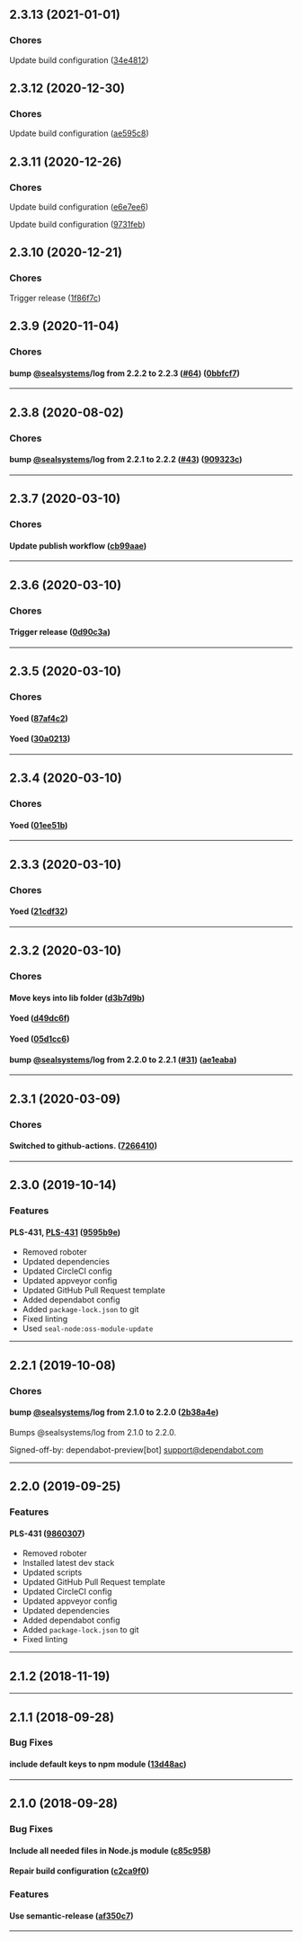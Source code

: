 ## 2.3.13 (2021-01-01)

### Chores


Update build configuration ([34e4812](https://github.com/sealsystems/node-tlscert/commit/34e4812))

## 2.3.12 (2020-12-30)

### Chores


Update build configuration ([ae595c8](https://github.com/sealsystems/node-tlscert/commit/ae595c8))

## 2.3.11 (2020-12-26)

### Chores


Update build configuration ([e6e7ee6](https://github.com/sealsystems/node-tlscert/commit/e6e7ee6))

Update build configuration ([9731feb](https://github.com/sealsystems/node-tlscert/commit/9731feb))

## 2.3.10 (2020-12-21)

### Chores


Trigger release ([1f86f7c](https://github.com/sealsystems/node-tlscert/commit/1f86f7c))

## 2.3.9 (2020-11-04)

### Chores


#### bump [@sealsystems](https://github.com/sealsystems)/log from 2.2.2 to 2.2.3 ([#64](https://github.com/sealsystems/node-tlscert/issues/64)) ([0bbfcf7](https://github.com/sealsystems/node-tlscert/commit/0bbfcf7))



---

## 2.3.8 (2020-08-02)

### Chores


#### bump [@sealsystems](https://github.com/sealsystems)/log from 2.2.1 to 2.2.2 ([#43](https://github.com/sealsystems/node-tlscert/issues/43)) ([909323c](https://github.com/sealsystems/node-tlscert/commit/909323c))



---

## 2.3.7 (2020-03-10)

### Chores


#### Update publish workflow ([cb99aae](https://github.com/sealsystems/node-tlscert/commit/cb99aae))



---

## 2.3.6 (2020-03-10)

### Chores


#### Trigger release ([0d90c3a](https://github.com/sealsystems/node-tlscert/commit/0d90c3a))



---

## 2.3.5 (2020-03-10)

### Chores


#### Yoed ([87af4c2](https://github.com/sealsystems/node-tlscert/commit/87af4c2))

#### Yoed ([30a0213](https://github.com/sealsystems/node-tlscert/commit/30a0213))



---

## 2.3.4 (2020-03-10)

### Chores


#### Yoed ([01ee51b](https://github.com/sealsystems/node-tlscert/commit/01ee51b))



---

## 2.3.3 (2020-03-10)

### Chores


#### Yoed ([21cdf32](https://github.com/sealsystems/node-tlscert/commit/21cdf32))



---

## 2.3.2 (2020-03-10)

### Chores


#### Move keys into lib folder ([d3b7d9b](https://github.com/sealsystems/node-tlscert/commit/d3b7d9b))

#### Yoed ([d49dc6f](https://github.com/sealsystems/node-tlscert/commit/d49dc6f))

#### Yoed ([05d1cc6](https://github.com/sealsystems/node-tlscert/commit/05d1cc6))

#### bump [@sealsystems](https://github.com/sealsystems)/log from 2.2.0 to 2.2.1 ([#31](https://github.com/sealsystems/node-tlscert/issues/31)) ([ae1eaba](https://github.com/sealsystems/node-tlscert/commit/ae1eaba))



---

## 2.3.1 (2020-03-09)

### Chores


#### Switched to github-actions. ([7266410](https://github.com/sealsystems/node-tlscert/commit/7266410))



---

## 2.3.0 (2019-10-14)

### Features


#### PLS-431, [PLS-431](https://jira.sealsystems.de/jira/browse/PLS-431) ([9595b9e](https://github.com/sealsystems/node-tlscert/commit/9595b9e))

- Removed roboter
 - Updated dependencies
 - Updated CircleCI config
 - Updated appveyor config
 - Updated GitHub Pull Request template
 - Added dependabot config
 - Added `package-lock.json` to git
 - Fixed linting
 - Used `seal-node:oss-module-update`


---

## 2.2.1 (2019-10-08)

### Chores


#### bump [@sealsystems](https://github.com/sealsystems)/log from 2.1.0 to 2.2.0 ([2b38a4e](https://github.com/sealsystems/node-tlscert/commit/2b38a4e))

Bumps @sealsystems/log from 2.1.0 to 2.2.0.

Signed-off-by: dependabot-preview[bot] <support@dependabot.com>


---

## 2.2.0 (2019-09-25)

### Features


#### PLS-431 ([9860307](https://github.com/sealsystems/node-tlscert/commit/9860307))

- Removed roboter
 - Installed latest dev stack
 - Updated scripts
 - Updated GitHub Pull Request template
 - Updated CircleCI config
 - Updated appveyor config
 - Updated dependencies
 - Added dependabot config
 - Added `package-lock.json` to git
 - Fixed linting


---

## 2.1.2 (2018-11-19)



---

## 2.1.1 (2018-09-28)

### Bug Fixes


#### include default keys to npm module ([13d48ac](https://github.com/sealsystems/node-tlscert/commit/13d48ac))



---

## 2.1.0 (2018-09-28)

### Bug Fixes


#### Include all needed files in Node.js module ([c85c958](https://github.com/sealsystems/node-tlscert/commit/c85c958))

#### Repair build configuration ([c2ca9f0](https://github.com/sealsystems/node-tlscert/commit/c2ca9f0))

### Features


#### Use semantic-release ([af350c7](https://github.com/sealsystems/node-tlscert/commit/af350c7))



---
